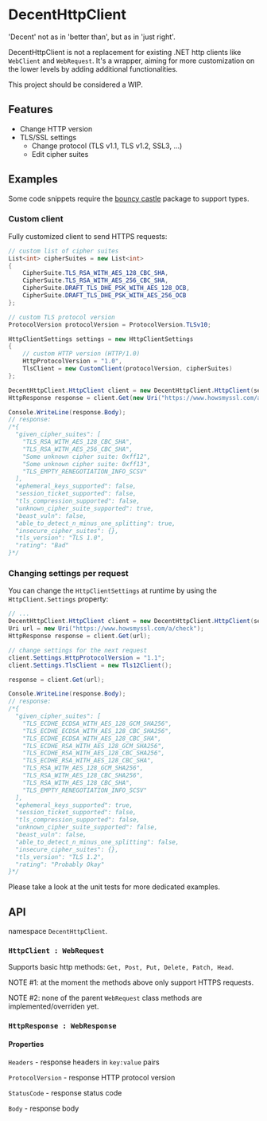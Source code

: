 # DecentHttpClient
'Decent' not as in 'better than', but as in 'just right'.

DecentHttpClient is not a replacement for existing .NET http clients like `WebClient` and `WebRequest`. It's a wrapper, aiming for more customization on the lower levels by adding additional functionalities.

This project should be considered a WIP.

## Features
- Change HTTP version
- TLS/SSL settings
  - Change protocol (TLS v1.1, TLS v1.2, SSL3, ...)
  - Edit cipher suites

## Examples
Some code snippets require the [bouncy castle](https://www.nuget.org/packages/BouncyCastle/) package to support types. 

### Custom client
Fully customized client to send HTTPS requests:
```csharp
// custom list of cipher suites
List<int> cipherSuites = new List<int>
{
    CipherSuite.TLS_RSA_WITH_AES_128_CBC_SHA,
    CipherSuite.TLS_RSA_WITH_AES_256_CBC_SHA,
    CipherSuite.DRAFT_TLS_DHE_PSK_WITH_AES_128_OCB,
    CipherSuite.DRAFT_TLS_DHE_PSK_WITH_AES_256_OCB
};

// custom TLS protocol version
ProtocolVersion protocolVersion = ProtocolVersion.TLSv10;

HttpClientSettings settings = new HttpClientSettings
{
    // custom HTTP version (HTTP/1.0)
    HttpProtocolVersion = "1.0",
    TlsClient = new CustomClient(protocolVersion, cipherSuites)
};

DecentHttpClient.HttpClient client = new DecentHttpClient.HttpClient(settings);
HttpResponse response = client.Get(new Uri("https://www.howsmyssl.com/a/check"));

Console.WriteLine(response.Body);
// response:
/*{
  "given_cipher_suites": [
    "TLS_RSA_WITH_AES_128_CBC_SHA",
    "TLS_RSA_WITH_AES_256_CBC_SHA",
    "Some unknown cipher suite: 0xff12",
    "Some unknown cipher suite: 0xff13",
    "TLS_EMPTY_RENEGOTIATION_INFO_SCSV"
  ],
  "ephemeral_keys_supported": false,
  "session_ticket_supported": false,
  "tls_compression_supported": false,
  "unknown_cipher_suite_supported": true,
  "beast_vuln": false,
  "able_to_detect_n_minus_one_splitting": true,
  "insecure_cipher_suites": {},
  "tls_version": "TLS 1.0",
  "rating": "Bad"
}*/
```
### Changing settings per request
You can change the `HttpClientSettings` at runtime by using the `HttpClient.Settings` property:
```csharp
// ...
DecentHttpClient.HttpClient client = new DecentHttpClient.HttpClient(settings);
Uri url = new Uri("https://www.howsmyssl.com/a/check");
HttpResponse response = client.Get(url);

// change settings for the next request
client.Settings.HttpProtocolVersion = "1.1";
client.Settings.TlsClient = new Tls12Client();

response = client.Get(url);

Console.WriteLine(response.Body);
// response:
/*{
  "given_cipher_suites": [
    "TLS_ECDHE_ECDSA_WITH_AES_128_GCM_SHA256",
    "TLS_ECDHE_ECDSA_WITH_AES_128_CBC_SHA256",
    "TLS_ECDHE_ECDSA_WITH_AES_128_CBC_SHA",
    "TLS_ECDHE_RSA_WITH_AES_128_GCM_SHA256",
    "TLS_ECDHE_RSA_WITH_AES_128_CBC_SHA256",
    "TLS_ECDHE_RSA_WITH_AES_128_CBC_SHA",
    "TLS_RSA_WITH_AES_128_GCM_SHA256",
    "TLS_RSA_WITH_AES_128_CBC_SHA256",
    "TLS_RSA_WITH_AES_128_CBC_SHA",
    "TLS_EMPTY_RENEGOTIATION_INFO_SCSV"
  ],
  "ephemeral_keys_supported": true,
  "session_ticket_supported": false,
  "tls_compression_supported": false,
  "unknown_cipher_suite_supported": false,
  "beast_vuln": false,
  "able_to_detect_n_minus_one_splitting": false,
  "insecure_cipher_suites": {},
  "tls_version": "TLS 1.2",
  "rating": "Probably Okay"
}*/
```
Please take a look at the unit tests for more dedicated examples. 

## API
namespace `DecentHttpClient`.

### `HttpClient : WebRequest`
Supports basic http methods: `Get, Post, Put, Delete, Patch, Head`.

NOTE #1: at the moment the methods above only support HTTPS requests.

NOTE #2: none of the parent `WebRequest` class methods are implemented/overriden yet.

### `HttpResponse : WebResponse`
#### Properties
`Headers` - response headers in `key:value` pairs

`ProtocolVersion` - response HTTP protocol version

`StatusCode` - response status code

`Body` - response body